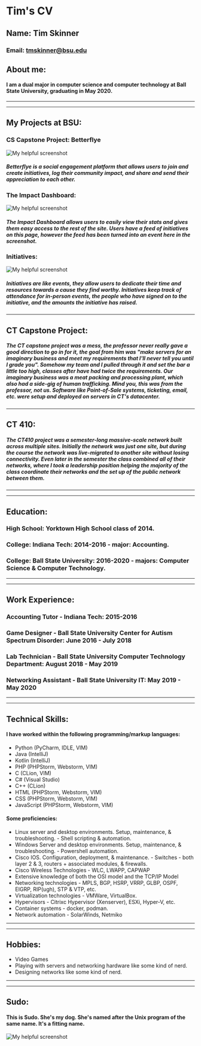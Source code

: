 # Tim's CV

## Name: Tim Skinner
### Email: tmskinner@bsu.edu

## About me:
####  I am a dual major in computer science and computer technology at Ball State University, graduating in May 2020. 
  
---
----
## My Projects at BSU:
### CS Capstone Project: Betterflye
![My helpful screenshot](/assets/Capture1.PNG)

##### Betterflye is a social engagement platform that allows users to join and create initiatives, log their community impact, and share and send their appreciation to each other.

###  The Impact Dashboard:
![My helpful screenshot](/assets/Capture2.PNG)

##### The Impact Dashboard allows users to easily view their stats and gives them easy access to the rest of the site. Users have a feed of initiatives on this page, however the feed has been turned into an event here in the screenshot.

### Initiatives:
![My helpful screenshot](/assets/Capture3.PNG)

##### Initiatives are like events, they allow users to dedicate their time and resources towards a cause they find worthy. Initiatives keep track of attendance for in-person events, the people who have signed on to the initiative, and the amounts the initiative has raised. 

---
## CT Capstone Project:

##### The CT capstone project was a mess, the professor never really gave a good direction to go in for it, the goal from him was "make servers for an imaginary business and meet my requirements that I'll never tell you until I grade you". Somehow my team and I pulled through it and set the bar a little too high, classes after have had twice the requirements. Our imaginary business was a meat packing and processing plant, which also had a side-gig of human trafficking. Mind you, this was from the professor, not us. Software like Point-of-Sale systems, ticketing, email, etc. were setup and deployed on servers in CT's datacenter.

---
## CT 410:

##### The CT410 project was a semester-long massive-scale network built across multiple sites. Initially the network was just one site, but during the course the network was live-migrated to another site without losing connectivity. Even later in the semester the class combined all of their networks, where I took a leadership position helping the majority of the class coordinate their networks and the set up of the public network between them.
---
----
## Education:

### High School: Yorktown High School class of 2014.
### College: Indiana Tech: 2014-2016 - major: Accounting.
### College: Ball State University: 2016-2020 - majors: Computer Science & Computer Technology.
---
----
## Work Experience:

### Accounting Tutor - Indiana Tech: 2015-2016
### Game Designer - Ball State University Center for Autism Spectrum Disorder: June 2016 - July 2018
### Lab Technician - Ball State University Computer Technology Department: August 2018 - May 2019
### Networking Assistant - Ball State University IT: May 2019 - May 2020
---
----
## Technical Skills:

#### I have worked within the following programming/markup languages:
- Python (PyCharm, IDLE, VIM)
- Java (IntelliJ)
- Kotlin (IntelliJ)
- PHP (PHPStorm, Webstorm, VIM)
- C (CLion, VIM)
- C# (Visual Studio)
- C++ (CLion)
- HTML (PHPStorm, Webstorm, VIM)
- CSS (PHPStorm, Webstorm, VIM)
- JavaScript (PHPStorm, Webstorm, VIM)

#### Some proficiencies:
- Linux server and desktop environments. Setup, maintenance, & troubleshooting. - Shell scripting & automation.
- Windows Server and desktop environments. Setup, maintenance, & troubleshooting. - Powershell automation.
- Cisco IOS. Configuration, deployment, & maintenance. - Switches - both layer 2 & 3, routers + associated modules, & firewalls.
- Cisco Wireless Technologies - WLC, LWAPP, CAPWAP
- Extensive knowledge of both the OSI model and the TCP/IP Model
- Networking technologies - MPLS, BGP, HSRP, VRRP, GLBP, OSPF, EIGRP, RIP(ugh), STP & VTP, etc.
- Virtualization technologies - VMWare, VirtualBox.
- Hypervisors - Citrixc Hypervisor (Xenserver), ESXi, Hyper-V, etc.
- Container systems - docker, podman.
- Network automation - SolarWinds, Netmiko

---
----

## Hobbies:
- Video Games
- Playing with servers and networking hardware like some kind of nerd.
- Designing networks like some kind of nerd.

---
----

## Sudo:
#### This is Sudo. She's my dog. She's named after the Unix program of the same name. It's a fitting name.
![My helpful screenshot](/assets/sudo.jpg)
